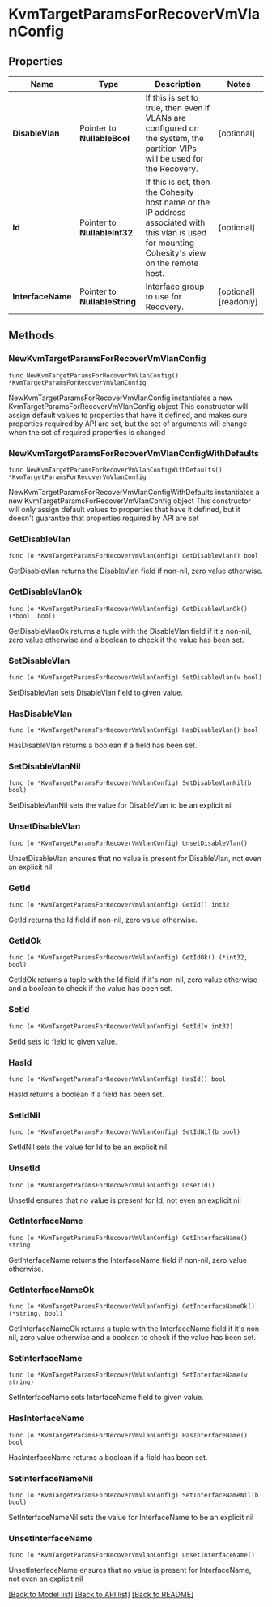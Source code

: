# KvmTargetParamsForRecoverVmVlanConfig

## Properties

Name | Type | Description | Notes
------------ | ------------- | ------------- | -------------
**DisableVlan** | Pointer to **NullableBool** | If this is set to true, then even if VLANs are configured on the system, the partition VIPs will be used for the Recovery. | [optional] 
**Id** | Pointer to **NullableInt32** | If this is set, then the Cohesity host name or the IP address associated with this vlan is used for mounting Cohesity&#39;s view on the remote host. | [optional] 
**InterfaceName** | Pointer to **NullableString** | Interface group to use for Recovery. | [optional] [readonly] 

## Methods

### NewKvmTargetParamsForRecoverVmVlanConfig

`func NewKvmTargetParamsForRecoverVmVlanConfig() *KvmTargetParamsForRecoverVmVlanConfig`

NewKvmTargetParamsForRecoverVmVlanConfig instantiates a new KvmTargetParamsForRecoverVmVlanConfig object
This constructor will assign default values to properties that have it defined,
and makes sure properties required by API are set, but the set of arguments
will change when the set of required properties is changed

### NewKvmTargetParamsForRecoverVmVlanConfigWithDefaults

`func NewKvmTargetParamsForRecoverVmVlanConfigWithDefaults() *KvmTargetParamsForRecoverVmVlanConfig`

NewKvmTargetParamsForRecoverVmVlanConfigWithDefaults instantiates a new KvmTargetParamsForRecoverVmVlanConfig object
This constructor will only assign default values to properties that have it defined,
but it doesn't guarantee that properties required by API are set

### GetDisableVlan

`func (o *KvmTargetParamsForRecoverVmVlanConfig) GetDisableVlan() bool`

GetDisableVlan returns the DisableVlan field if non-nil, zero value otherwise.

### GetDisableVlanOk

`func (o *KvmTargetParamsForRecoverVmVlanConfig) GetDisableVlanOk() (*bool, bool)`

GetDisableVlanOk returns a tuple with the DisableVlan field if it's non-nil, zero value otherwise
and a boolean to check if the value has been set.

### SetDisableVlan

`func (o *KvmTargetParamsForRecoverVmVlanConfig) SetDisableVlan(v bool)`

SetDisableVlan sets DisableVlan field to given value.

### HasDisableVlan

`func (o *KvmTargetParamsForRecoverVmVlanConfig) HasDisableVlan() bool`

HasDisableVlan returns a boolean if a field has been set.

### SetDisableVlanNil

`func (o *KvmTargetParamsForRecoverVmVlanConfig) SetDisableVlanNil(b bool)`

 SetDisableVlanNil sets the value for DisableVlan to be an explicit nil

### UnsetDisableVlan
`func (o *KvmTargetParamsForRecoverVmVlanConfig) UnsetDisableVlan()`

UnsetDisableVlan ensures that no value is present for DisableVlan, not even an explicit nil
### GetId

`func (o *KvmTargetParamsForRecoverVmVlanConfig) GetId() int32`

GetId returns the Id field if non-nil, zero value otherwise.

### GetIdOk

`func (o *KvmTargetParamsForRecoverVmVlanConfig) GetIdOk() (*int32, bool)`

GetIdOk returns a tuple with the Id field if it's non-nil, zero value otherwise
and a boolean to check if the value has been set.

### SetId

`func (o *KvmTargetParamsForRecoverVmVlanConfig) SetId(v int32)`

SetId sets Id field to given value.

### HasId

`func (o *KvmTargetParamsForRecoverVmVlanConfig) HasId() bool`

HasId returns a boolean if a field has been set.

### SetIdNil

`func (o *KvmTargetParamsForRecoverVmVlanConfig) SetIdNil(b bool)`

 SetIdNil sets the value for Id to be an explicit nil

### UnsetId
`func (o *KvmTargetParamsForRecoverVmVlanConfig) UnsetId()`

UnsetId ensures that no value is present for Id, not even an explicit nil
### GetInterfaceName

`func (o *KvmTargetParamsForRecoverVmVlanConfig) GetInterfaceName() string`

GetInterfaceName returns the InterfaceName field if non-nil, zero value otherwise.

### GetInterfaceNameOk

`func (o *KvmTargetParamsForRecoverVmVlanConfig) GetInterfaceNameOk() (*string, bool)`

GetInterfaceNameOk returns a tuple with the InterfaceName field if it's non-nil, zero value otherwise
and a boolean to check if the value has been set.

### SetInterfaceName

`func (o *KvmTargetParamsForRecoverVmVlanConfig) SetInterfaceName(v string)`

SetInterfaceName sets InterfaceName field to given value.

### HasInterfaceName

`func (o *KvmTargetParamsForRecoverVmVlanConfig) HasInterfaceName() bool`

HasInterfaceName returns a boolean if a field has been set.

### SetInterfaceNameNil

`func (o *KvmTargetParamsForRecoverVmVlanConfig) SetInterfaceNameNil(b bool)`

 SetInterfaceNameNil sets the value for InterfaceName to be an explicit nil

### UnsetInterfaceName
`func (o *KvmTargetParamsForRecoverVmVlanConfig) UnsetInterfaceName()`

UnsetInterfaceName ensures that no value is present for InterfaceName, not even an explicit nil

[[Back to Model list]](../README.md#documentation-for-models) [[Back to API list]](../README.md#documentation-for-api-endpoints) [[Back to README]](../README.md)


